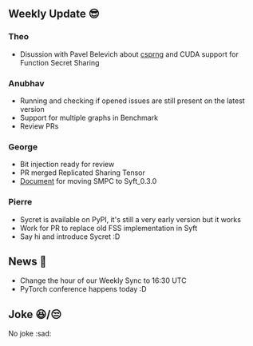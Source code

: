 ## Weekly Update :sunglasses:

### Theo

* Disussion with Pavel Belevich about [csprng](https://github.com/pytorch/csprng) and CUDA support for Function Secret Sharing

### Anubhav

* Running and checking if opened issues are still present on the latest version
* Support for multiple graphs in Benchmark
* Review PRs

### George

* Bit injection ready for review
* PR merged Replicated Sharing Tensor
* [Document](https://docs.google.com/document/d/192SHLW5hX0lsuZm9wUOeNtOPo6kRsh1RcYcY5hvjSgQ/edit) for moving SMPC to Syft_0.3.0

### Pierre

* Sycret is available on PyPI, it's still a very early version but it works
* Work for PR to replace old FSS implementation in Syft
* Say hi and introduce Sycret :D

## News :newspaper:

* Change the hour of our Weekly Sync to 16:30 UTC
* PyTorch conference happens today :D

## Joke :laughing:/:unamused:

No joke :sad: